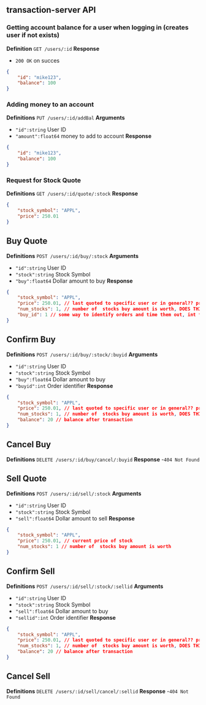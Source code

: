 ## transaction-server API

### Getting account balance for a user when logging in (creates user if not exists)
**Definition**
`GET /users/:id`
**Response**
- `200 OK` on succes
```json
{
    "id": "mike123",
    "balance": 100
}
```
### Adding money to an account
**Definitions**
`PUT /users/:id/addBal`
**Arguments**
- `"id":string` User ID 
- `"amount":float64` money to add to account
**Response**
```json
{
    "id": "mike123",
    "balance": 100
}
```

### Request for Stock Quote
**Definitions**
`GET /users/:id/quote/:stock`
**Response**
```json
{
    "stock_symbol": "APPL",
    "price": 250.01
}
```

## Buy Quote
**Definitions**
`POST /users/:id/buy/:stock`
**Arguments**
- `"id":string` User ID 
- `"stock":string` Stock Symbol
- `"buy":float64` Dollar amount to buy
**Response**
```json
{
    "stock_symbol": "APPL",
    "price": 250.01, // last quoted to specific user or in general?? probably need to check how old quote is...
    "num_stocks": 1, // number of  stocks buy amount is worth, DOES THIS NEED BE INT??
    "buy_id": 1 // some way to identify orders and time them out, int for simplicity but can be diff
}
```

## Confirm Buy 
**Definitions**
`POST /users/:id/buy/:stock/:buyid`
**Arguments**
- `"id":string` User ID 
- `"stock":string` Stock Symbol
- `"buy":float64` Dollar amount to buy
- `"buyid":int` Order identifier
**Response**
```json
{
    "stock_symbol": "APPL",
    "price": 250.01, // last quoted to specific user or in general?? probably need to check how old quote is...
    "num_stocks": 1, // number of  stocks buy amount is worth, DOES THIS NEED BE INT??
    "balance": 20 // balance after transaction
}
```

## Cancel Buy
**Definitions**
`DELETE /users/:id/buy/cancel/:buyid`
**Response**
-`404 Not Found`

## Sell Quote
**Definitions**
`POST /users/:id/sell/:stock`
**Arguments**
- `"id":string` User ID 
- `"stock":string` Stock Symbol
- `"sell":float64` Dollar amount to sell
**Response**
```json
{
    "stock_symbol": "APPL",
    "price": 250.01, // current price of stock
    "num_stocks": 1 // number of  stocks buy amount is worth
}
```

## Confirm Sell 
**Definitions**
`POST /users/:id/sell/:stock/:sellid`
**Arguments**
- `"id":string` User ID 
- `"stock":string` Stock Symbol
- `"sell":float64` Dollar amount to buy
- `"sellid":int` Order identifier
**Response**
```json
{
    "stock_symbol": "APPL",
    "price": 250.01, // last quoted to specific user or in general?? probably need to check how old quote is...
    "num_stocks": 1, // number of  stocks buy amount is worth, DOES THIS NEED BE INT??
    "balance": 20 // balance after transaction
}
```

## Cancel Sell
**Definitions**
`DELETE /users/:id/sell/cancel/:sellid`
**Response**
-`404 Not Found`


